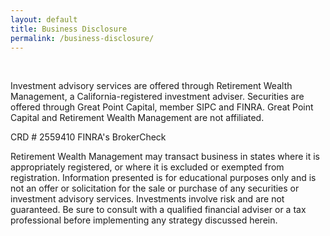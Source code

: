 ```yaml
---
layout: default
title: Business Disclosure
permalink: /business-disclosure/
---
```

<br>
<p>Investment advisory services are offered through Retirement Wealth Management, a California-registered investment adviser. Securities are offered through Great Point Capital, member SIPC and FINRA. Great Point Capital and Retirement Wealth Management are not affiliated.</p>
<p>CRD # 2559410 FINRA's BrokerCheck</p>

<p>Retirement Wealth Management may transact business in states where it is appropriately registered, or where it is excluded or exempted from registration. Information presented is for educational purposes only and is not an offer or solicitation for the sale or purchase of any securities or investment advisory services. Investments involve risk and are not guaranteed. Be sure to consult with a qualified financial adviser or a tax professional before implementing any strategy discussed herein.</p>